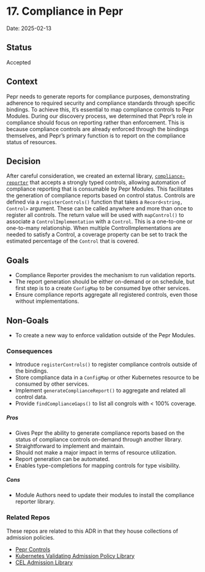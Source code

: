 # 17. Compliance in Pepr 

Date: 2025-02-13


## Status

Accepted


## Context

Pepr needs to generate reports for compliance purposes, demonstrating adherence to required security and compliance standards through specific bindings. To achieve this, it’s essential to map compliance controls to Pepr Modules. During our discovery process, we determined that Pepr’s role in compliance should focus on reporting rather than enforcement. This is because compliance controls are already enforced through the bindings themselves, and Pepr’s primary function is to report on the compliance status of resources.

## Decision

After careful consideration, we created an external library, [`compliance-reporter`](https://www.npmjs.com/package/compliance-reporter) that accepts a strongly typed controls, allowing automation of compliance reporting that is consumable by Pepr Modules. This facilitates the generation of compliance reports based on control status. Controls are defined via a `registerControls()` function that takes a `Record<string, Control>` argument. These can be called anywhere and more than once to register all controls. The return value will be used with `mapControl()` to associate a `ControlImplementation` with a `Control`. This is a one-to-one or one-to-many relationship. When multiple ControlImplementations are needed to satisfy a Control, a coverage property can be set to track the estimated percentage of the `Control` that is covered.

## Goals

- Compliance Reporter provides the mechanism to run validation reports.
- The report generation should be either on-demand or on schedule, but first step is to a create `ConfigMap` to be consumed bye other services.
- Ensure compliance reports aggregate all registered controls, even those without implementations.

## Non-Goals

- To create a new way to enforce validation outside of the Pepr Modules.

### Consequences ###

- Introduce `registerControls()` to register compliance controls outside of the bindings.
- Store compliance data in a `ConfigMap` or other Kubernetes resource to be consumed by other services.
- Implement `generateComplianceReport()` to aggregate and related all control data. 
- Provide `findComplianceGaps()` to list all congrols with < 100% coverage.

##### Pros

- Gives Pepr the ability to generate compliance reports based on the status of compliance controls on-demand through another library.
- Straightforward to implement and maintain.
- Should not make a major impact in terms of resource utilization.
- Report generation can be automated.
- Enables type-completions for mapping controls for type visibility.

##### Cons

- Module Authors need to update their modules to install the compliance reporter library.

### Related Repos ###

These repos are related to this ADR in that they house collections of admission policies.

- [Pepr Controls](https://github.com/jeff-mccoy/pepr-controls)
- [Kubernetes Validating Admission Policy Library](https://github.com/vap-library/vap-library)
- [CEL Admission Library](https://github.com/kubescape/cel-admission-library)
